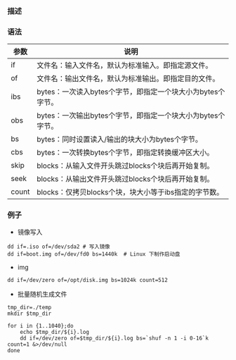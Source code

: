 ### 描述

### 语法

|  参数 | 说明   |
|-------------- | -------------- |
|if |文件名：输入文件名，默认为标准输入。即指定源文件。 |
|of |文件名：输出文件名，默认为标准输出。即指定目的文件。 |
|ibs |bytes：一次读入bytes个字节，即指定一个块大小为bytes个字节。 |
|obs |bytes：一次输出bytes个字节，即指定一个块大小为bytes个字节。 |
|bs |bytes：同时设置读入/输出的块大小为bytes个字节。 |
|cbs |bytes：一次转换bytes个字节，即指定转换缓冲区大小。 |
|skip |blocks：从输入文件开头跳过blocks个块后再开始复制。 |
|seek |blocks：从输出文件开头跳过blocks个块后再开始复制。 |
|count |blocks：仅拷贝blocks个块，块大小等于ibs指定的字节数。 |

### 例子
- 镜像写入 
```
dd if=.iso of=/dev/sda2 # 写入镜像 
dd if=boot.img of=/dev/fd0 bs=1440k  # Linux 下制作启动盘 
```
- img
```shell
dd if=/dev/zero of=/opt/disk.img bs=1024k count=512
```

- 批量随机生成文件
```shell
tmp_dir=./temp
mkdir $tmp_dir

for i in {1..1040};do
    echo $tmp_dir/${i}.log
    dd if=/dev/zero of=$tmp_dir/${i}.log bs=`shuf -n 1 -i 0-16`k count=1 &>/dev/null
done
```
